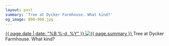 ```yaml
---
layout: post
summary: 'Tree at Dycker Farmhouse. What kind?'
og_image: 800-960.jpg
---
```


<p>
 <time>
  <a href="/800">
   {{ page.date | date: "%B %-d, %Y" }}
  </a>
 </time>
 <a href="/800">
  <img alt="{{ page.summary }}" data-taken="2/11/2019" sizes="(min-width: 700px) 50vw, calc(100vw - 2rem)" src="{{ site.assets_url }}/800-480.jpg" srcset="{{ site.assets_url }}/800-240.jpg 240w, {{ site.assets_url }}/800-480.jpg 480w, {{ site.assets_url }}/800-720.jpg 720w, {{ site.assets_url }}/800-960.jpg 960w"/>
 </a>
 <span>
  Tree at Dycker Farmhouse. What kind?
 </span>
</p>
